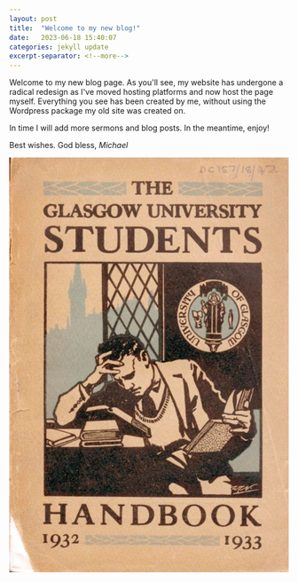 ```yaml
---
layout: post
title:  "Welcome to my new blog!"
date:   2023-06-18 15:40:07
categories: jekyll update
excerpt-separator: <!--more-->
---
```


Welcome to my new blog page.<!--more--> As you'll see, my website has undergone a radical redesign as I've moved hosting platforms and now host the page myself. Everything you see has been created by me, without using the Wordpress package my old site was created on.

In time I will add more sermons and blog posts. In the meantime, enjoy!

Best wishes. God bless,
*Michael*

![UoF student handbook](/media/handbook.webp)
